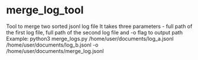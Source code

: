 # merge_log_tool
Tool to merge two sorted jsonl log file
It takes three parameters - full path of the first log file, full path of the second log file and -o flag to output path
Example: python3 merge_logs.py /home/user/documents/log_a.jsonl /home/user/documents/log_b.jsonl -o /home/user/documents/merge_log.jsonl
